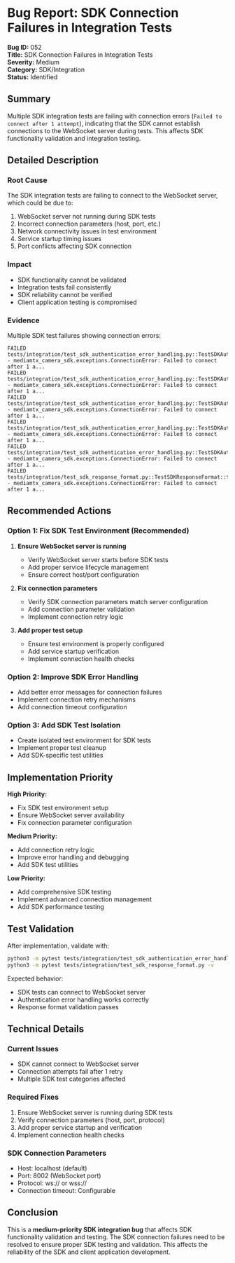 # Bug Report: SDK Connection Failures in Integration Tests

**Bug ID:** 052  
**Title:** SDK Connection Failures in Integration Tests  
**Severity:** Medium  
**Category:** SDK/Integration  
**Status:** Identified  

## Summary

Multiple SDK integration tests are failing with connection errors (`Failed to connect after 1 attempt`), indicating that the SDK cannot establish connections to the WebSocket server during tests. This affects SDK functionality validation and integration testing.

## Detailed Description

### Root Cause
The SDK integration tests are failing to connect to the WebSocket server, which could be due to:
1. WebSocket server not running during SDK tests
2. Incorrect connection parameters (host, port, etc.)
3. Network connectivity issues in test environment
4. Service startup timing issues
5. Port conflicts affecting SDK connection

### Impact
- SDK functionality cannot be validated
- Integration tests fail consistently
- SDK reliability cannot be verified
- Client application testing is compromised

### Evidence
Multiple SDK test failures showing connection errors:
```
FAILED tests/integration/test_sdk_authentication_error_handling.py::TestSDKAuthenticationErrorHandling::test_invalid_jwt_token_raises_authentication_error - mediamtx_camera_sdk.exceptions.ConnectionError: Failed to connect after 1 a...
FAILED tests/integration/test_sdk_authentication_error_handling.py::TestSDKAuthenticationErrorHandling::test_invalid_api_key_raises_authentication_error - mediamtx_camera_sdk.exceptions.ConnectionError: Failed to connect after 1 a...
FAILED tests/integration/test_sdk_authentication_error_handling.py::TestSDKAuthenticationErrorHandling::test_no_auth_token_raises_authentication_error - mediamtx_camera_sdk.exceptions.ConnectionError: Failed to connect after 1 a...
FAILED tests/integration/test_sdk_authentication_error_handling.py::TestSDKAuthenticationErrorHandling::test_empty_auth_token_raises_authentication_error - mediamtx_camera_sdk.exceptions.ConnectionError: Failed to connect after 1 a...
FAILED tests/integration/test_sdk_authentication_error_handling.py::TestSDKAuthenticationErrorHandling::test_malformed_jwt_token_raises_authentication_error - mediamtx_camera_sdk.exceptions.ConnectionError: Failed to connect after 1 a...
FAILED tests/integration/test_sdk_response_format.py::TestSDKResponseFormat::test_get_camera_list_response_format_handling - mediamtx_camera_sdk.exceptions.ConnectionError: Failed to connect after 1 a...
```

## Recommended Actions

### Option 1: Fix SDK Test Environment (Recommended)
1. **Ensure WebSocket server is running**
   - Verify WebSocket server starts before SDK tests
   - Add proper service lifecycle management
   - Ensure correct host/port configuration

2. **Fix connection parameters**
   - Verify SDK connection parameters match server configuration
   - Add connection parameter validation
   - Implement connection retry logic

3. **Add proper test setup**
   - Ensure test environment is properly configured
   - Add service startup verification
   - Implement connection health checks

### Option 2: Improve SDK Error Handling
- Add better error messages for connection failures
- Implement connection retry mechanisms
- Add connection timeout configuration

### Option 3: Add SDK Test Isolation
- Create isolated test environment for SDK tests
- Implement proper test cleanup
- Add SDK-specific test utilities

## Implementation Priority

**High Priority:**
- Fix SDK test environment setup
- Ensure WebSocket server availability
- Fix connection parameter configuration

**Medium Priority:**
- Add connection retry logic
- Improve error handling and debugging
- Add SDK test utilities

**Low Priority:**
- Add comprehensive SDK testing
- Implement advanced connection management
- Add SDK performance testing

## Test Validation

After implementation, validate with:
```bash
python3 -m pytest tests/integration/test_sdk_authentication_error_handling.py -v
python3 -m pytest tests/integration/test_sdk_response_format.py -v
```

Expected behavior:
- SDK tests can connect to WebSocket server
- Authentication error handling works correctly
- Response format validation passes

## Technical Details

### Current Issues
- SDK cannot connect to WebSocket server
- Connection attempts fail after 1 retry
- Multiple SDK test categories affected

### Required Fixes
1. Ensure WebSocket server is running during SDK tests
2. Verify connection parameters (host, port, protocol)
3. Add proper service startup and verification
4. Implement connection health checks

### SDK Connection Parameters
- Host: localhost (default)
- Port: 8002 (WebSocket port)
- Protocol: ws:// or wss://
- Connection timeout: Configurable

## Conclusion

This is a **medium-priority SDK integration bug** that affects SDK functionality validation and testing. The SDK connection failures need to be resolved to ensure proper SDK testing and validation. This affects the reliability of the SDK and client application development.
